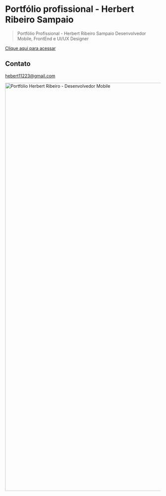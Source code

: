 # Portfólio profissional - Herbert Ribeiro Sampaio

> Portfólio Profissional - Herbert Ribeiro Sampaio
Desenvolvedor Mobile, FrontEnd e UI/UX Designer

[Clique aqui para acessar](https://herbertribeiro19.github.io/portfolio-new/)

## Contato
hebert11223@gmail.com

<img width="1318" alt="Portfólio Herbert Ribeiro - Desenvolvedor Mobile" src="https://github.com/herbertribeiro19/portfolio-new/assets/84207944/468b5621-2044-4168-a15a-f685570c19d6">

